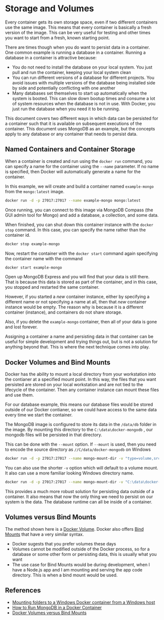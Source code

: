 # Storage and Volumes

Every container gets its own storage space, even if two different containers use the same image.  This means that every container is basically a fresh version of the image.  This can be very useful for testing and other times you want to start from a fresh, known starting point.

There are times though when you do want to persist data in a container.  One common example is running a database in a container.  Running a database in a container is attractive because:

- You do not need to install the database on your local system.  You just pull and run the container, keeping your local system clean
- You can run different versions of a database for different projects.  You avoid issues with multiple versions of the database being installed side by side and potentially conflicting with one another
- Many databases set themselves to start up automatically when the system is booted.  This can slow down bootup times and consume a lot of system resources when the database is not in use.  With Docker, you just run the database when you need it to be running.

This document covers two different ways in which data can be persisted for a container such that it is available on subsequent executions of the container.  This document uses MongoDB as an example, but the concepts apply to any database or any container that needs to persist data.

## Named Containers and Container Storage

When a container is created and run using the `docker run` command, you can specify a name for the container using the `--name` parameter.  If no name is specified, then Docker will automatically generate a name for the container.

In this example, we will create and build a container named `example-mongo` from the `mongo:latest` image.

```bash
docker run -d -p 27017:27017 --name example-mongo mongo:latest
```

Once running, you can connect to this image via MongoDB Compass (the GUI admin tool for Mongo) and add a database, a collection, and some data.

When finished, you can shut down this container instance with the `docker stop` command.  In this case, you can specify the name rather than the container id.

```bash
docker stop example-mongo
```

Now, restart the container with the `docker start` command again specifying the container name with the command

```bash
docker start example-mongo
```

Open up MongoDB Express and you will find that your data is still there.  That is because this data is stored as part of the container, and in this case, you stopped and restarted the same container.

However, if you started a *new* container instance, either by specifying a different name or not specifying a name at all, then that *new* container instance would be empty.  The reason why is because it is a different container (instance), and containers do not share storage.

Also, if you delete the `example-mongo` container, then all of your data is gone and lost forever.

Assigning a container a name and persisting data in that container can be useful for simple development and trying things out, but is not a solution for anything beyond that.  This is where the next technique comes into play.

## Docker Volumes and Bind Mounts

Docker has the ability to mount a local directory from your workstation into the contianer at a specified mount point.  In this way, the files that you want persisted are stored on your local workstation and are not tied to the lifecycle of the container.  Then any container instance can mount these files and use them.

For our database example, this means our database files would be stored outside of our Docker contianer, so we could have access to the same data every time we start the container.

The MongoDB image is configured to store its data in the `/data/db` folder in the image.  By mounting this directory to the `C:\data\docker-mongodb` , our mongodb files will be persisted in that directory.

This can be done with the `--mount` option.  If `--mount` is used, then you need to encode the source directory as `//C/data/docker-mongodb` on Windows

```bash
docker run -d -p 27017:27017 --name mongo-mount-dir -v "type=volume,src=//C/data/docker-mongodb,dst=/data/db" mongo:latest
```

You can also use the shorter `-v` option which will default to a volume mount.  It also can use a more familiar looking Windows directory name.

```bash
docker run -d -p 27017:27017 --name mongo-mount-dir -v "C:\data\docker-mongodb:/data/db" mongo:latest
```

This provides a much more robust solution for persisting data outside of a container.  It also means that now the only thing we need to persist on our system is the data.  The database runtime can all be inside of a container.

## Volumes versus Bind Mounts

The method shown here is a [Docker Volume](https://docs.docker.com/engine/storage/volumes/).  Docker also offers [Bind Mounts](https://docs.docker.com/engine/storage/bind-mounts/) that have a very similar syntax.

- Docker sugests that you prefer volumes these days
- Volumes cannot be modified outside of the Docker process, so for a database or some other form or persisting data, this is usually what you want
- The use case for Bind Mounts would be during development, when I have a Node.js app and I am mounting and serving the app code directory.  This is when a bind mount would be used.

## References

- [Mounting folders to a Windows Docker container from a Windows host](https://sarcasticcoder.com/docker/mounting-folders-to-a-windows-docker-container-from-a-windows-host/)
- [How to Run MongoDB in a Docker Container](https://www.howtogeek.com/devops/how-to-run-mongodb-in-a-docker-container/)
- [Docker Volumes versus Bind Mounts](https://blog.logrocket.com/docker-volumes-vs-bind-mounts/)